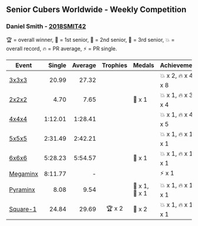 ## Senior Cubers Worldwide - Weekly Competition
### Daniel Smith - [2018SMIT42](https://www.worldcubeassociation.org/persons/2018SMIT42)

🏆 = overall winner, 🥇 = 1st senior, 🥈 = 2nd senior, 🥉 = 3rd senior, 💥 = overall record, 🔥 = PR average, ⚡ = PR single.

| Event | Single | Average | Trophies | Medals | Achievements|
| -- | --: | --: | :--: | :-- | :-- |
| [3x3x3](daniel_smith/333.md) | 20.99 | 27.32 |  |  | 💥 x 2, 🔥 x 4, ⚡ x 8 |
| [2x2x2](daniel_smith/222.md) | 4.70 | 7.65 |  | 🥉 x 1 | 💥 x 1, 🔥 x 3, ⚡ x 4 |
| [4x4x4](daniel_smith/444.md) | 1:12.01 | 1:28.41 |  |  | 💥 x 1, 🔥 x 4, ⚡ x 5 |
| [5x5x5](daniel_smith/555.md) | 2:31.49 | 2:42.21 |  |  | 💥 x 1, 🔥 x 1, ⚡ x 1 |
| [6x6x6](daniel_smith/666.md) | 5:28.23 | 5:54.57 |  | 🥈 x 1 | 💥 x 1, 🔥 x 1, ⚡ x 1 |
| [Megaminx](daniel_smith/minx.md) | 8:11.77 | - |  |  | ⚡ x 1 |
| [Pyraminx](daniel_smith/pyram.md) | 8.08 | 9.54 |  | 🥈 x 1, 🥉 x 1 | 💥 x 1, 🔥 x 1, ⚡ x 1 |
| [Square-1](daniel_smith/sq1.md) | 24.84 | 29.69 | 🏆 x 2 | 🥇 x 2 | 💥 x 1, 🔥 x 1, ⚡ x 1 |

<!-- Global site tag (gtag.js) - Google Analytics -->
<script async src="https://www.googletagmanager.com/gtag/js?id=UA-86348435-3"></script>
<script>window.dataLayer = window.dataLayer || []; function gtag() {dataLayer.push(arguments);} gtag('js', new Date()); gtag('config', 'UA-86348435-3');</script>
